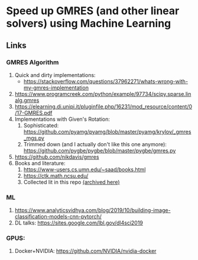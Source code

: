 # Speed up GMRES (and other linear solvers) using Machine Learning


## Links

### GMRES Algorithm

1. Quick and dirty implementations:
    - https://stackoverflow.com/questions/37962271/whats-wrong-with-my-gmres-implementation
2. https://www.programcreek.com/python/example/97734/scipy.sparse.linalg.gmres
2. https://elearning.di.unipi.it/pluginfile.php/16231/mod_resource/content/0/17-GMRES.pdf
3. Implementations with Given's Rotation:
    1. Sophisticated: https://github.com/pyamg/pyamg/blob/master/pyamg/krylov/_gmres_mgs.py
    2. Trimmed down (and I actually don't like this one anymore): https://github.com/pygbe/pygbe/blob/master/pygbe/gmres.py
4. https://github.com/nikdavis/gmres
5. Books and literature:
    1. https://www-users.cs.umn.edu/~saad/books.html
    2. https://ctk.math.ncsu.edu/
    3. Collected lit in this repo [(archived here)](literature/gmres)

### ML

1. https://www.analyticsvidhya.com/blog/2019/10/building-image-classification-models-cnn-pytorch/
2. DL talks: https://sites.google.com/lbl.gov/dl4sci2019

### GPUS:

1. Docker+NVIDIA: https://github.com/NVIDIA/nvidia-docker
